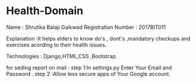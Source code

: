 # Health-Domain
Name : Shrutika Balaji Gaikwad
Registration Number : 2017BIT011

Explanation :It helps elders to know do's , dont's  ,mandatory checkups and exercises acording to their health issues.

Technologies : Django,HTML,CSS ,Bootstrap.

for seding report on mail  :
step 1:In settings.py Enter Your Email and Password .
step 2 :Allow less secure apps of Your Google account.


